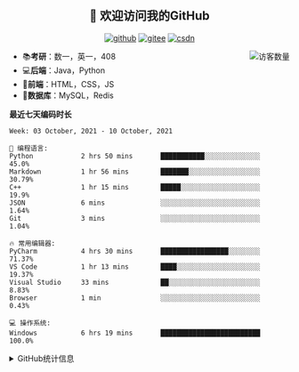 <h2 align="center">👋 欢迎访问我的GitHub</h2>
<p align="center">
  <a href="https://github.com/eternidad33"><img src="https://img.shields.io/badge/GitHub-ff79c6" alt="github"></a>
  <a href="https://gitee.com/eternidad33"><img src="https://img.shields.io/badge/Gitee-fe7300" alt="gitee"></a>
  <a href="https://blog.csdn.net/qq_42907802"><img src="https://img.shields.io/badge/CSDN-cf000e" alt="csdn"></a>
</p>

<img align='right' src="https://profile-counter.glitch.me/eternidad33/count.svg" alt="访客数量"/>

- 📚**考研**：数一，英一，408
- 💻**后端**：Java，Python
- 📝**前端**：HTML，CSS，JS
- 💼**数据库**：MySQL，Redis

**最近七天编码时长**

<!--START_SECTION:waka-->
```text
Week: 03 October, 2021 - 10 October, 2021

💬 编程语言: 
Python            2 hrs 50 mins       ███████████░░░░░░░░░░░░░░   45.0% 
Markdown          1 hr 56 mins        ███████░░░░░░░░░░░░░░░░░░   30.79% 
C++               1 hr 15 mins        █████░░░░░░░░░░░░░░░░░░░░   19.9% 
JSON              6 mins              ░░░░░░░░░░░░░░░░░░░░░░░░░   1.64% 
Git               3 mins              ░░░░░░░░░░░░░░░░░░░░░░░░░   1.04%

🔥 常用编辑器: 
PyCharm           4 hrs 30 mins       █████████████████░░░░░░░░   71.37% 
VS Code           1 hr 13 mins        ████░░░░░░░░░░░░░░░░░░░░░   19.37% 
Visual Studio     33 mins             ██░░░░░░░░░░░░░░░░░░░░░░░   8.83% 
Browser           1 min               ░░░░░░░░░░░░░░░░░░░░░░░░░   0.43%

💻 操作系统: 
Windows           6 hrs 19 mins       █████████████████████████   100.0%

```


<!--END_SECTION:waka-->

<details>
<summary>GitHub统计信息</summary>

<br/>

> 动态太少，不好意思展示
> 
> 下面的GitHub统计信息是来自于[github-readme-stats](https://github.com/anuraghazra/github-readme-stats)项目，里边有[中文文档](https://github.com/anuraghazra/github-readme-stats/blob/master/readme_cn.md)

<a href="https://github.com/eternidad33/eternidad33">
  <img align="center" src="https://github-readme-stats.anuraghazra1.vercel.app/api?username=eternidad33&show_icons=true" />
</a>
</details>


